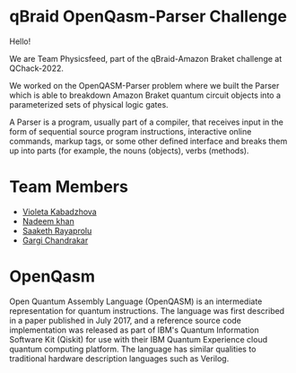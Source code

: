 # qBraid OpenQasm-Parser Challenge 

Hello!

We are Team Physicsfeed, part of the qBraid-Amazon Braket challenge at QChack-2022.

We worked on the OpenQASM-Parser problem where we built the Parser which is able to breakdown Amazon Braket quantum circuit objects into a parameterized sets of physical logic gates. 

A Parser is a program, usually part of a compiler, that receives input in the form of sequential source program instructions, interactive online commands, markup tags, or some other defined interface and breaks them up into parts (for example, the nouns (objects), verbs (methods).


# Team Members 
 - [Violeta Kabadzhova](https://www.linkedin.com/in/violeta-kabadzhova-7272031a8/)
 - [Nadeem khan]()
 - [Saaketh Rayaprolu](https://www.linkedin.com/in/saaketh-rayaprolu/)
 - [Gargi Chandrakar](https://www.linkedin.com/in/gargi-chandrakar-64496216b/)

# OpenQasm
Open Quantum Assembly Language (OpenQASM) is an intermediate representation for quantum instructions. The language was first described in a paper published in July 2017, and a reference source code implementation was released as part of IBM's Quantum Information Software Kit (Qiskit) for use with their IBM Quantum Experience cloud quantum computing platform. The language has similar qualities to traditional hardware description languages such as Verilog.
